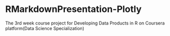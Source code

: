 # RMarkdownPresentation-Plotly
The 3rd week course project for Developing Data Products in R on Coursera platform(Data Science Specialization)
